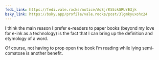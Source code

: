 ```yaml
---
fedi_link: https://fedi.vale.rocks/notice/AqSjrK55zkGRUrE3jk
bsky_link: https://bsky.app/profile/vale.rocks/post/3lgmkyuxohc24
---
```


I think the main reason I prefer e-readers to paper books (beyond my love for e-ink as a technology) is the fact that I can bring up the definition and etymology of a word.

Of course, not having to prop open the book I’m reading while lying semi-comatose is another benefit.
